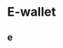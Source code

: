 # E-wallet

## e

<!-- extra features -->
<!-- Delete Card, Edit Card, Turn Card -->

<!-- För att få Godkänt ska du:

Ha gjort uppgiften med vue create
Gjort enligt spec och Figma skissen (det behöver inte vara exakt enligt design)
Det är en single page application (SPA).

FÖR VÄL GODKÄNT
Spara korten och alla nya kort som läggs till i local storage samt läsa från local storage

Det ska gå att ta bort ett kort med en bekräftelse-dialog
 -->

<!-- TEKNISKA KRAV -->
<!-- 
LocalStorge ( VG )
Life Cycle Hook ( VG ) -->

<!-- camel förutom kompontent -->
<!-- grid för kortlista lås radhöjd -->



<!-- varför funkar inte denna kod? när man ska ska hindra från kunna skriva in samma nummer
            // else if (this.CardListData.includes(this.Card.Cardnumber)){
            //     alert("kortnumerr")
            // } -->